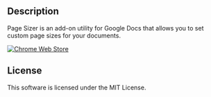 ## Description ##

Page Sizer is an add-on utility for Google Docs that allows you to set custom page sizes for your documents.

[![Chrome Web Store](https://developer.chrome.com/webstore/images/ChromeWebStore_BadgeWBorder_v2_340x96.png)](https://chrome.google.com/webstore/detail/page-sizer/acgkneeneageffjinlglednnehpelffb)

## License ##

This software is licensed under the MIT License.
